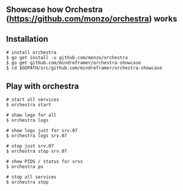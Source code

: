 ## Showcase how Orchestra (https://github.com/monzo/orchestra) works


## Installation
    # install orchestra
    $ go get install -u github.com/monzo/orchestra
    $ go get github.com/mindreframer/orchestra-showcase
    $ cd $GOPATH/src/github.com/mindreframer/orchestra-showcase


## Play with orchestra
    # start all services
    $ orchestra start

    # show logs for all
    $ orchestra logs

    # show logs just for srv.07
    $ orchestra logs srv.07

    # stop just srv.07
    $ orchestra stop srv.07

    # show PIDS / status for srvs
    $ orchestra ps

    # stop all services
    $ orchestra stop

